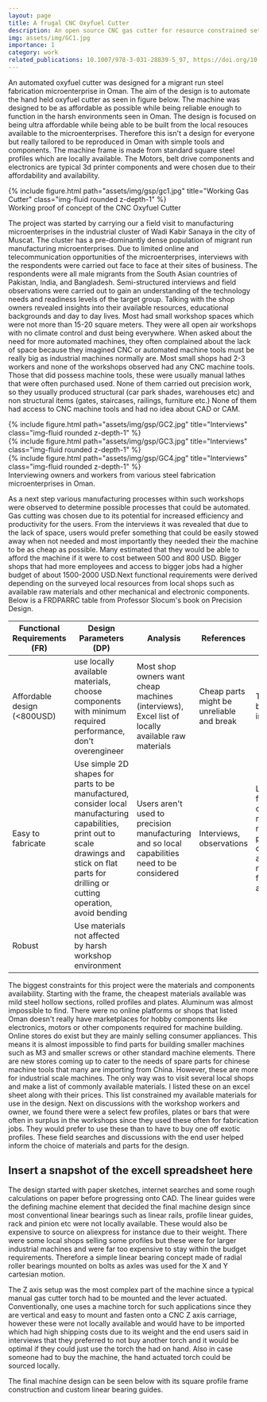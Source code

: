 ```yaml
---
layout: page
title: A frugal CNC Oxyfuel Cutter
description: An open source CNC gas cutter for resource constrained settings
img: assets/img/GC1.jpg
importance: 1
category: work
related_publications: 10.1007/978-3-031-28839-5_97, https://doi.org/10.15488/12154
---
```


An automated oxyfuel cutter was designed for a migrant run steel fabrication microenterprise in Oman. The aim of the design is to automate the hand held oxyfuel cutter as seen in figure below. The machine was designed to be as affordable as possible while being reliable enough to function in the harsh environments seen in Oman. The design is focused on being ultra affordable while being able to be built from the local resouces available to the microenterprises. Therefore this isn't a design for everyone but really tailored to be reproduced in Oman with simple tools and components. The machine frame is made from standard square steel profiles which are locally available. The Motors, belt drive components and electronics are typical 3d printer components and were chosen due to their affordability and availability.

<div class="row">
    <div class="col-sm mt-3 mt-md-0">
        {% include figure.html path="assets/img/gsp/gc1.jpg" title="Working Gas Cutter" class="img-fluid rounded z-depth-1" %}
    </div>
</div>
<div class="caption">
    Working proof of concept of the CNC Oxyfuel Cutter
</div>

The project was started by carrying our a field visit to manufacturing microenterprises in the industrial cluster of Wadi Kabir Sanaya in the city of Muscat. The cluster has a pre-dominantly dense population of migrant run manufacturing microenterprises. Due to limited online and telecommunication opportunities of the microenterprises, interviews with the respondents were carried out face to face at their sites of business. The respondents were all male migrants from the South Asian countries of Pakistan, India, and Bangladesh. Semi-structured interviews and field observations were carried out to gain an understanding of the technology needs and readiness levels of the target group. Talking with the shop owners revealed insights into their available resources, educational backgrounds and day to day lives. Most had small workshop spaces which were not more than 15-20 square meters. They were all open air workshops with no climate control and dust being everywhere. When asked about the need for more automated machines, they often complained about the lack of space because they imagined CNC or automated machine tools must be really big as industrial machines normally are. Most small shops had 2-3 workers and none of the workshops observed had any CNC machine tools. Those that did possess machine tools, these were usually manual lathes that were often purchased used. None of them carried out precision work, so they usually produced structural (car park shades, warehouses etc) and non structural items (gates, staircases, railings, furniture etc.) None of them had access to CNC machine tools and had no idea about CAD or CAM. 

<div class="row">
    <div class="col-sm mt-3 mt-md-0">
        {% include figure.html path="assets/img/gsp/GC2.jpg" title="Interviews" class="img-fluid rounded z-depth-1" %}
    </div>
    <div class="col-sm mt-3 mt-md-0">
        {% include figure.html path="assets/img/gsp/GC3.jpg" title="Interviews" class="img-fluid rounded z-depth-1" %}
    </div>
    <div class="col-sm mt-3 mt-md-0">
        {% include figure.html path="assets/img/gsp/GC4.jpg" title="Interviews" class="img-fluid rounded z-depth-1" %}
</div>
</div>
<div class="caption">
    Interviewing owners and workers from various steel fabrication microenterprises in Oman.
</div>

As a next step various manufacturing processes within such workshops were observed to determine possible processes that could be automated. Gas cutting was chosen due to its potential for increased efficiency and productivity for the users. From the interviews it was revealed that due to the lack of space, users would prefer something that could be easily stowed away when not needed and most importantly they needed their the machine to be as cheap as possible. Many estimated that they would be able to afford the machine if it were to cost between 500 and 800 USD. Bigger shops that had more employees and access to bigger jobs had a higher budget of about 1500-2000 USD.Next functional requirements were derived depending on the surveyed local resources from local shops such as available raw materials and other mechanical and electronic components. Below is a FRDPARRC table from Professor Slocum's book on Precision Design.

| Functional Requirements (FR) | Design Parameters (DP) | Analysis | References | Risk | Countermeasures |
| ---------------------------- | ----------------------|-----------|------------|------|-----------------|
| Affordable design (<800USD) | use locally available materials, choose components with minimum required performance, don't overengineer | Most shop owners want cheap machines (interviews), Excel list of locally available raw materials | Cheap parts might be unreliable and break |  Test parts before use in design |
| Easy to fabricate | Use simple 2D shapes for parts to be manufactured, consider local manufacturing capabilities, print out to scale drawings and stick on flat parts for drilling or cutting operation, avoid bending | Users aren't used to precision manufacturing and so local capabilities need to be considered | Interviews, observations | Limited fabrication choice may reduce precision of parts and so machine final accuracy | Compromise between precision required and simplicity of fabrication process |  
| Robust | Use materials not affected by harsh workshop environment | | | | |

The biggest constraints for this project were the materials and components availability. Starting with the frame, the cheapest materials available was mild steel hollow sections, rolled profiles and plates. Aluminum was almost impossible to find. There were no online platforms or shops that listed  Oman doesn't really have marketplaces for hobby components like electronics, motors or other components required for machine building. Online stores do exist but they are mainly selling consumer appliances.  This means it is almost impossible to find parts for building smaller machines such as M3 and smaller screws or other standard machine elements. There are new stores coming up to cater to the needs of spare parts for chinese machine tools that many are importing from China. However, these are more for industrial scale machines. The only way was to visit several local shops and make a list of commonly available materials. I listed these on an excel sheet along with their prices. This list constrained my available materials for use in the design. Next on discussions with the workshop workers and owner, we found there were a select few profiles, plates or bars that were often in surplus in the workshops since they used these often for fabrication jobs. They would prefer to use these than to have to buy one off exotic profiles. These field searches and discussions with the end user helped inform the choice of materials and parts for the design.

## Insert a snapshot of the excell spreadsheet here ##

The design started with paper sketches, internet searches and some rough calculations on paper before progressing onto CAD. The linear guides were the defining machine element that decided the final machine design since most conventional linear bearings such as linear rails, profile linear guides, rack and pinion etc were not locally available. These would also be expensive to source on aliexpress for instance due to their weight. There were some local shops selling some profiles but these were for larger industrial machines and were far too expensive to stay within the budget requirements. Therefore a simple linear bearing concept made of radial roller bearings mounted on bolts as axles was used for the X and Y cartesian motion.

<Insert two pictures one of the CAD design and one of the final part>

The Z axis setup was the most complex part of the machine since a typical manual gas cutter torch had to be mounted and the lever actuated. Conventionally, one uses a machine torch for such applications since they are vertical and easy to mount and fasten onto a CNC Z axis carriage, however these were not locally available and would have to be imported which had high shipping costs due to its weight and the end users said in interviews that they preferred to not buy another torch and it would be optimal if they could just use the torch the had on hand. Also in case someone had to buy the machine, the hand actuated torch could be sourced locally.

<Insert picture of the Z axis>

The final machine design can be seen below with its square profile frame construction and custom linear bearing guides.

<Insert Cad of final design>

